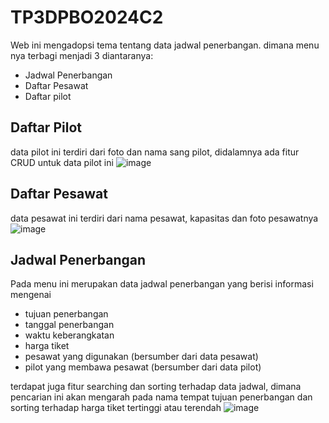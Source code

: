 # TP3DPBO2024C2
Web ini mengadopsi tema tentang data jadwal penerbangan. dimana menu nya terbagi menjadi 3 diantaranya:
- Jadwal Penerbangan
- Daftar Pesawat
- Daftar pilot


## Daftar Pilot
data pilot ini terdiri dari foto dan nama sang pilot, didalamnya ada fitur CRUD untuk data pilot ini
![image](https://github.com/MFadlulHafiizh/TP3DPBO2024C2/assets/61264072/65b4002b-5ddd-4b11-be57-0941b23ac410)

## Daftar Pesawat
data pesawat ini terdiri dari nama pesawat, kapasitas dan foto pesawatnya
![image](https://github.com/MFadlulHafiizh/TP3DPBO2024C2/assets/61264072/37f7dc67-aec9-485f-b2b1-760520265830)

## Jadwal Penerbangan
Pada menu ini merupakan data jadwal penerbangan yang berisi informasi mengenai
- tujuan penerbangan
- tanggal penerbangan
- waktu keberangkatan
- harga tiket
- pesawat yang digunakan (bersumber dari data pesawat)
- pilot yang membawa pesawat (bersumber dari data pilot)

terdapat juga fitur searching dan sorting terhadap data jadwal, dimana pencarian ini akan mengarah pada nama tempat tujuan penerbangan dan sorting terhadap harga tiket tertinggi atau terendah
  ![image](https://github.com/MFadlulHafiizh/TP3DPBO2024C2/assets/61264072/b49c308c-8489-4a03-b64d-42c8511c90e4)

